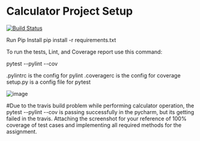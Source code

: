 # Calculator Project Setup
[![Build Status](https://app.travis-ci.com/umang4321/cal2_zeroexception1.svg?branch=calc_part3)](https://app.travis-ci.com/umang4321/cal2_zeroexception1)

Run Pip Install
pip install -r requirements.txt

To run the tests, Lint, and Coverage report use this command:

pytest  --pylint --cov


.pylintrc is the config for pylint
.coveragerc is the config for coverage
setup.py is a config file for pytest

![image](https://user-images.githubusercontent.com/90285625/142776908-84da1979-5f8c-4f67-8019-41d85f9a2249.png)

#Due to the travis build problem while performing calculator operation, the pytest --pylint --cov is passing successfully in the pycharm, but its getting failed in the travis. Attaching the screenshot for your reference of 100% coverage of test cases and implementing all required methods for the assignment.
